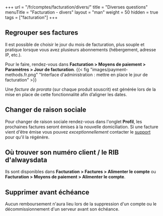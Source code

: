 +++
url = "/fr/comptes/facturation/divers/"
title = "Diverses questions"
menuTitle = "Facturation - divers"
layout = "man"
weight = 50
hidden = true
tags = ["facturation"]
+++

## Regrouper ses factures
Il est possible de choisir le jour du mois de facturation, plus souple et pratique lorsque vous avez plusieurs abonnements (hébergement, adresse IP, etc.).

Pour le faire, rendez-vous dans **Facturation > Moyens de paiement > Paramètres > Jour de facturation**.
{{< fig "images/payment-methods.fr.png" "Interface d'administration : mettre en place le jour de facturation" >}}

Une _facture de prorata_ (sur chaque produit souscrit) est générée lors de la mise en place de cette fonctionnalité afin d’aligner les dates.

## Changer de raison sociale
Pour changer de raison sociale rendez-vous dans l'onglet **Profil**, les prochaines factures seront émises à la nouvelle domiciliation.
Si une facture vient d'être émise vous pouvez _exceptionnellement_ contacter le [support](https://admin.alwaysdata.com/support/add) pour qu'il la régénère.

## Où trouver son numéro client / le RIB d'alwaysdata

Ils sont disponibles dans **Facturation > Factures > Alimenter le compte** ou **Facturation > Moyens de paiement > Alimenter le compte**.

## Supprimer avant échéance
Aucun remboursement n'aura lieu lors de la suppression d'un compte ou le décommissionnement d'un serveur avant son échéance.
